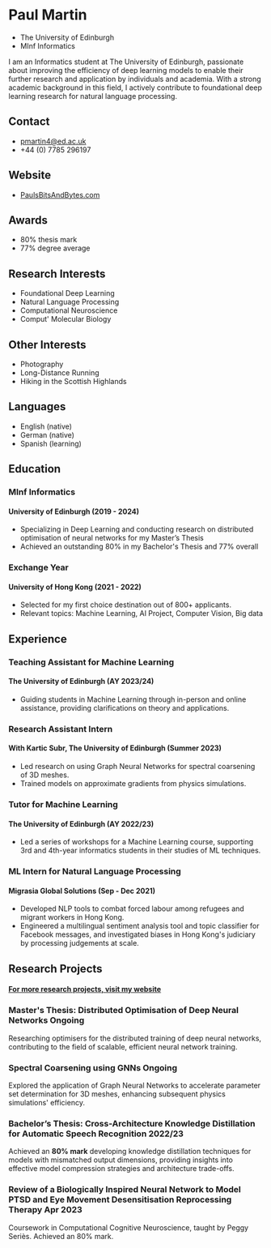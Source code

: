 # Paul Martin


<div class="head">

- The University of Edinburgh
- MInf Informatics

</div>

<div class="profile">
<!-- TODO: add info about computational neuro / comp' molecular bio -->
I am an Informatics student at The University of Edinburgh, passionate about improving the efficiency of deep learning models to enable their further research and application by individuals and academia. With a strong academic background in this field, I actively contribute to foundational deep learning research for natural language processing.
<!-- Outside of academia, I find inspiration in photography, long-distance running, and hiking in the Scottish Highlands. -->
</div>

<article>

<section class="left">

## Contact
- [pmartin4@ed.ac.uk](mailto:pmartin4@ed.ac.uk)
- +44 (0) 7785 296197

## Website
- [PaulsBitsAndBytes.com](https://PaulsBitsAndBytes.com)

## Awards
- 80% thesis mark
- 77% degree average

## Research Interests
- Foundational Deep Learning
- Natural Language Processing
- Computational Neuroscience
- Comput' Molecular Biology


## Other Interests
- Photography
- Long-Distance Running
- Hiking in the Scottish Highlands

## Languages
- English (native)
- German (native)
- Spanish (learning)

<!-- TODO: Awards section -->

</section> 


<section class="right">

## Education

### MInf Informatics
#### University of Edinburgh (2019 - 2024)
- Specializing in Deep Learning and conducting research on distributed optimisation of neural networks for my Master’s Thesis
- Achieved an outstanding 80% in my Bachelor's Thesis and 77% overall

### Exchange Year
#### University of Hong Kong (2021 - 2022)
- Selected for my first choice destination out of 800+ applicants.
- Relevant topics: Machine Learning, AI Project, Computer Vision, Big data
<!-- TODO: list relevant topics/courses -->
<!-- - Engaged in a diverse set of coursework expanding computational and international perspectives -->


## Experience

### Teaching Assistant for Machine Learning
#### The University of Edinburgh (AY 2023/24)
- Guiding students in Machine Learning through in-person and online assistance, providing clarifications on theory and applications.
<!-- TODO: more technical info -->

### Research Assistant Intern
#### With Kartic Subr, The University of Edinburgh (Summer 2023)
- Led research on using Graph Neural Networks for spectral coarsening of 3D meshes.
- Trained models on approximate gradients from physics simulations.
<!-- - Plans to submit a paper later this year, or early 2024. -->

### Tutor for Machine Learning
#### The University of Edinburgh (AY 2022/23)
- Led a series of workshops for a Machine Learning course, supporting 3rd and 4th-year informatics students in their studies of ML techniques.

### ML Intern for Natural Language Processing
#### Migrasia Global Solutions (Sep - Dec 2021)
- Developed NLP tools to combat forced labour among refugees and migrant workers in Hong Kong.
- Engineered a multilingual sentiment analysis tool and topic classifier for Facebook messages, and investigated biases in Hong Kong's judiciary by processing judgements at scale.

<!-- ### Founder and CEO
#### build-yours.de (2017 - 2019)
- Co-founded and propelled a tech start-up to profitability, offering DIY home accessory kits. I managed all facets from product engineering to international supply chain, before transitioning to academic pursuits

### Advanced Mathematics Teacher (Extracurricular)
#### Mathematik in Bremen! e.V. (2015 - 2019)
- Developed and delivered enriching mathematics content for 12-16 year-old students through an engaging flipped-classroom teaching style, exploring topics beyond the standard curriculum -->

</section>

</article>

## Research Projects
#### [For more research projects, visit my website](https://PaulsBitsAndBytes.com)

### Master's Thesis: Distributed Optimisation of Deep Neural Networks  <span class="status">Ongoing</span>
Researching optimisers for the distributed training of deep neural networks, contributing to the field of scalable, efficient neural network training.

### Spectral Coarsening using GNNs  <span class="status">Ongoing</span>
Explored the application of Graph Neural Networks to accelerate parameter set determination for 3D meshes, enhancing subsequent physics simulations' efficiency.

<!-- TODO: Worked with Loss function with unknown derivative -->

### Bachelor’s Thesis: Cross-Architecture Knowledge Distillation for Automatic Speech Recognition  <span class="status">2022/23</span>
Achieved an **80% mark** developing knowledge distillation techniques for models with mismatched output dimensions, providing insights into effective model compression strategies and architecture trade-offs.

### Review of a Biologically Inspired Neural Network to Model PTSD and Eye Movement Desensitisation Reprocessing Therapy  <span class="status">Apr 2023</span>
Coursework in Computational Cognitive Neuroscience, taught by Peggy Seriès. Achieved an 80% mark.


<!-- ### Predicting Pollution in Krakow
#### Using temperature and precipitation-forecasts to accurately predict pollution in Krakow, Poland several days ahead, to generate weather warnings. -->

<!-- ### Markdown-parser written in Go
#### Used to build this CV -->


<!-- ### Investigating Biases in the Hong Kong Judiciary
#### Quantifying the racial bias by using Data Science techniques to process 4,743 transcripts of court hearings between 2014 and 2021. -->

<!-- ### Intuitive approximation for teaching and understanding PCA
#### Created a more approachable algorithm for Principal Component Analysis by reworking the initial explanation taught to me -->

<!-- ### Investigation into Bayesian Networks with Haskell
#### Developed software to efficiently represent and calculate with interdependent Probabilistic Random Variables -->

